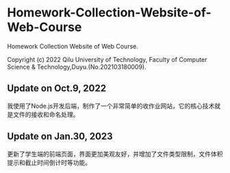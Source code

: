 # Homework-Collection-Website-of-Web-Course
Homework Collection Website of Web Course.

Copyright (c) 2022 Qilu University of Technology, Faculty of Computer Science & Technology,Duyu.(No.202103180009).

## Update on Oct.9, 2022

我使用了Node.js开发后端，制作了一个非常简单的收作业网站，它的核心技术就是文件的接收和命名处理。

## Update on Jan.30, 2023

更新了学生端的前端页面，界面更加美观友好，并增加了文件类型限制，文件体积提示和截止时间倒计时等功能。

